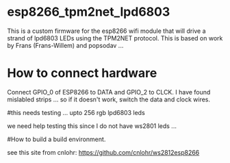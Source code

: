 # esp8266_tpm2net_lpd6803
This is a custom firmware for the esp8266 wifi module that will drive a strand of lpd6803 LEDs using the TPM2NET protocol. This is based on work by Frans (Frans-Willem) and popsodav ...

# How to connect hardware

Connect GPIO_0 of ESP8266 to DATA and GPIO_2 to CLCK. I have found mislabled strips ... so if it doesn't work, switch the data and clock wires.

#this needs testing ... upto 256 rgb lpd6803 leds

we need help testing this since I do not have ws2801 leds ...

#How to build a build environment.

see this site from cnlohr: https://github.com/cnlohr/ws2812esp8266
